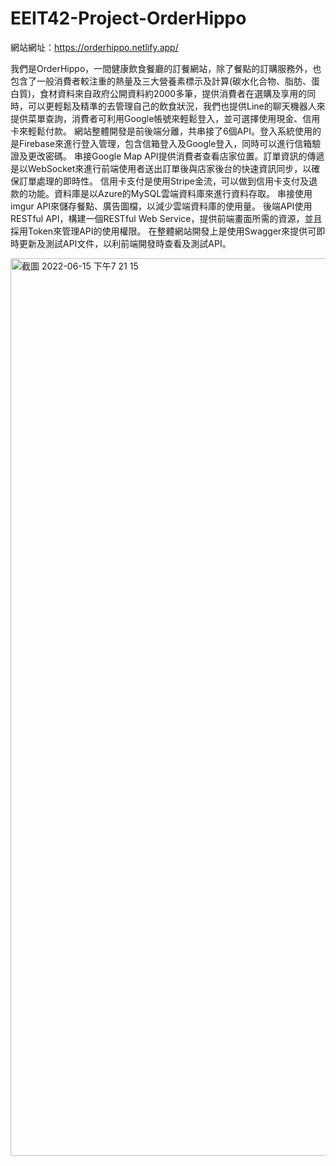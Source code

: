 # EEIT42-Project-OrderHippo

網站網址：https://orderhippo.netlify.app/

我們是OrderHippo，一間健康飲食餐廳的訂餐網站，除了餐點的訂購服務外，也包含了一般消費者較注重的熱量及三大營養素標示及計算(碳水化合物、脂肪、蛋白質)，食材資料來自政府公開資料約2000多筆，提供消費者在選購及享用的同時，可以更輕鬆及精準的去管理自己的飲食狀況，我們也提供Line的聊天機器人來提供菜單查詢，消費者可利用Google帳號來輕鬆登入，並可選擇使用現金、信用卡來輕鬆付款。
網站整體開發是前後端分離，共串接了6個API。登入系統使用的是Firebase來進行登入管理，包含信箱登入及Google登入，同時可以進行信箱驗證及更改密碼。
串接Google Map API提供消費者查看店家位置。訂單資訊的傳遞是以WebSocket來進行前端使用者送出訂單後與店家後台的快速資訊同步，以確保訂單處理的即時性。
信用卡支付是使用Stripe金流，可以做到信用卡支付及退款的功能。資料庫是以Azure的MySQL雲端資料庫來進行資料存取。
串接使用imgur API來儲存餐點、廣告圖檔，以減少雲端資料庫的使用量。
後端API使用RESTful API，構建一個RESTful Web Service，提供前端畫面所需的資源，並且採用Token來管理API的使用權限。
在整體網站開發上是使用Swagger來提供可即時更新及測試API文件，以利前端開發時查看及測試API。

<img width="1436" alt="截圖 2022-06-15 下午7 21 15" src="https://user-images.githubusercontent.com/68499661/173815781-1e9c75bb-b408-4a88-83f0-d7df50061f66.png">
